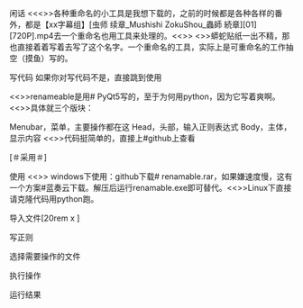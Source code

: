 闲话
<<<>>各种重命名的小工具是我想下载的，之前的时候都是各种各样的番外，都是【xx字幕组】[虫师 续章_Mushishi ZokuShou_蟲師 続章][01][720P].mp4去一个重命名也用工具来处理的。<<>> <>>蟒蛇贴纸一出不精，那也直接着着写着去写了这个名字。一个重命名的工具，实际上是可重命名的工作抽空（摸鱼）写的。

写代码
如果你对写代码不是，直接跳到使用

<<>>renameable是用# PyQt5写的，至于为何用python，因为它写着爽啊。<<>>具体就三个版块：

Menubar，菜单，主要操作都在这
Head，头部，输入正则表达式
Body，主体，显示内容
<<>>代码挺简单的，直接上#github上查看

[＃采用＃]

使用
<<>> windows下使用：github下载# renamable.rar，如果嫌速度慢，这有一个方案#蓝奏云下载。解压后运行renamable.exe即可替代。<<>>Linux下直接请克隆代码用python跑。

导入文件[20rem x ]

写正则

选择需要操作的文件

执行操作

运行结果
